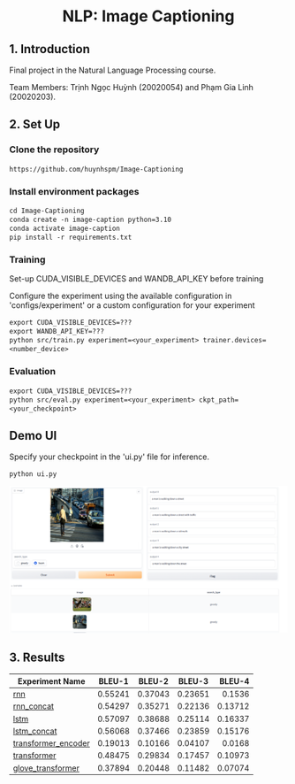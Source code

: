 # <div align="center"> NLP: Image Captioning


## **1. Introduction**
Final project in the Natural Language Processing course.

Team Members: Trịnh Ngọc Huỳnh (20020054) and Phạm Gia Linh (20020203). 

## **2. Set Up**
  ### **Clone the repository**
    https://github.com/huynhspm/Image-Captioning
    
  ### **Install environment packages**
    cd Image-Captioning
    conda create -n image-caption python=3.10
    conda activate image-caption 
    pip install -r requirements.txt

  ### **Training**

  Set-up CUDA_VISIBLE_DEVICES and WANDB_API_KEY before training

  Configure the experiment using the available configuration in 'configs/experiment' or a custom configuration for your experiment 
  
    export CUDA_VISIBLE_DEVICES=???
    export WANDB_API_KEY=???
    python src/train.py experiment=<your_experiment> trainer.devices=<number_device>

 ### **Evaluation**
    export CUDA_VISIBLE_DEVICES=???
    python src/eval.py experiment=<your_experiment> ckpt_path=<your_checkpoint>
  ## **Demo UI**
  Specify your checkpoint in the 'ui.py' file for inference.

    python ui.py
![UI](images/ui.png)

## **3. Results**


| Experiment Name | BLEU-1 | BLEU-2 | BLEU-3 | BLEU-4 |
|-------|-------------|---------|-------------|------:|
| [rnn](configs/experiment/rnn.yaml) | 0.55241 | 0.37043 | 0.23651 | 0.1536 |
| [rnn_concat](configs/experiment/rnn_concat.yaml) | 0.54297 | 0.35271 | 0.22136 | 0.13712 |
| [lstm](configs/experiment/lstm.yaml) |  0.57097 | 0.38688 | 0.25114 | 0.16337 |
| [lstm_concat](configs/experiment/lstm_concat.yaml) | 0.56068 | 0.37466 | 0.23859 | 0.15176 |
| [transformer_encoder](configs/experiment/transformer_encoder.yaml) | 0.19013 | 0.10166 | 0.04107 | 0.0168 |
| [transformer](configs/experiment/transformer.yaml)  | 0.48475 | 0.29834 | 0.17457 | 0.10973 |
| [glove_transformer](configs/experiment/glove_transformer.yaml)  | 0.37894 | 0.20448 | 0.11482 | 0.07074 |


